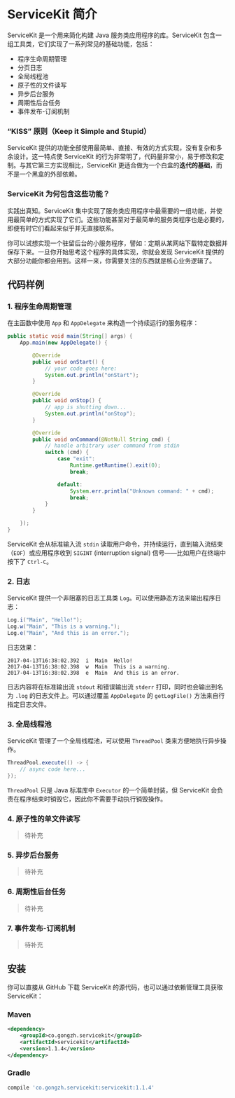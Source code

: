 # ServiceKit 简介

ServiceKit 是一个用来简化构建 Java 服务类应用程序的库。ServiceKit 包含一组工具类，它们实现了一系列常见的基础功能，包括：
- 程序生命周期管理
- 分页日志
- 全局线程池
- 原子性的文件读写
- 异步后台服务
- 周期性后台任务
- 事件发布-订阅机制

### “KISS” 原则（Keep it Simple and Stupid）

ServiceKit 提供的功能全部使用最简单、直接、有效的方式实现，没有复杂和多余设计。这一特点使 ServiceKit 的行为非常明了，代码量非常小，易于修改和定制。与其它第三方实现相比，ServiceKit 更适合做为一个白盒的**迭代的基础**，而不是一个黑盒的外部依赖。

### ServiceKit 为何包含这些功能？

实践出真知。ServiceKit 集中实现了服务类应用程序中最需要的一组功能，并使用最简单的方式实现了它们。这些功能甚至对于最简单的服务类程序也是必要的，即便有时它们看起来似乎并无直接联系。

你可以试想实现一个驻留后台的小服务程序，譬如：定期从某网站下载特定数据并保存下来。一旦你开始思考这个程序的具体实现，你就会发现 ServiceKit 提供的大部分功能你都会用到。这样一来，你需要关注的东西就是核心业务逻辑了。

## 代码样例

### 1. 程序生命周期管理

在主函数中使用 `App` 和 `AppDelegate` 来构造一个持续运行的服务程序：

```java
public static void main(String[] args) {
    App.main(new AppDelegate() {

        @Override
        public void onStart() {
            // your code goes here:
            System.out.println("onStart");
        }

        @Override
        public void onStop() {
            // app is shutting down...
            System.out.println("onStop");
        }

        @Override
        public void onCommand(@NotNull String cmd) {
            // handle arbitrary user command from stdin
            switch (cmd) {
                case "exit":
                    Runtime.getRuntime().exit(0);
                    break;

                default:
                    System.err.println("Unknown command: " + cmd);
                    break;
            }
        }

    });
}
```

ServiceKit 会从标准输入流 `stdin` 读取用户命令，并持续运行，直到输入流结束（`EOF`）或应用程序收到 `SIGINT` (interruption signal) 信号——比如用户在终端中按下了 `Ctrl-C`。

### 2. 日志

ServiceKit 提供一个非阻塞的日志工具类 `Log`。可以使用静态方法来输出程序日志：

```java
Log.i("Main", "Hello!");
Log.w("Main", "This is a warning.");
Log.e("Main", "And this is an error.");
```

日志效果：

```
2017-04-13T16:38:02.392  i  Main  Hello!
2017-04-13T16:38:02.398  w  Main  This is a warning.
2017-04-13T16:38:02.398  e  Main  And this is an error.
```

日志内容将在标准输出流 `stdout` 和错误输出流 `stderr` 打印，同时也会输出到名为 `.log` 的日志文件上。可以通过覆盖 `AppDelegate` 的 `getLogFile()` 方法来自行指定日志文件。

### 3. 全局线程池

ServiceKit 管理了一个全局线程池，可以使用 `ThreadPool` 类来方便地执行异步操作。

```java
ThreadPool.execute(() -> {
    // async code here...
});
```

`ThreadPool` 只是 Java 标准库中 `Executor` 的一个简单封装，但 ServiceKit 会负责在程序结束时销毁它，因此你不需要手动执行销毁操作。

### 4. 原子性的单文件读写

> 待补充

### 5. 异步后台服务

> 待补充

### 6. 周期性后台任务

> 待补充

### 7. 事件发布-订阅机制

> 待补充

## 安装

你可以直接从 GitHub 下载 ServiceKit 的源代码，也可以通过依赖管理工具获取 ServiceKit：

### Maven

```xml
<dependency>
    <groupId>co.gongzh.servicekit</groupId>
    <artifactId>servicekit</artifactId>
    <version>1.1.4</version>
</dependency>
```

### Gradle

```gradle
compile 'co.gongzh.servicekit:servicekit:1.1.4'
```

